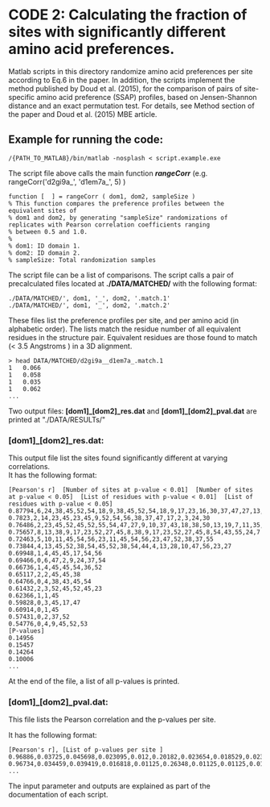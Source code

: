 
# CODE 2: Calculating the fraction of sites with significantly different amino acid preferences. 

Matlab scripts in this directory randomize amino acid preferences per site according to Eq.6 in the paper.
In addition, the scripts implement the method published by Doud et al. (2015), for the comparison of pairs of site-specific
amino acid preference (SSAP) profiles, based on Jensen-Shannon distance and an exact permutation test. For details, see Method section of the paper and Doud et al. (2015) MBE article.

## Example for running the code:
```
/{PATH_TO_MATLAB}/bin/matlab -nosplash < script.example.exe
```

 The script file above calls the main function **_rangeCorr_** (e.g. rangeCorr('d2gi9a_', 'd1em7a_', 5) )

```
function [  ] = rangeCorr ( dom1, dom2, sampleSize )
% This function compares the preference profiles between the equivalent sites of
% dom1 and dom2, by generating "sampleSize" randomizations of replicates with Pearson correlation coefficients ranging
% between 0.5 and 1.0.
%
% dom1: ID domain 1.
% dom2: ID domain 2.
% sampleSize: Total randomization samples

```

 The script file can be a list of comparisons.
 The script calls a pair of precalculated files located at __./DATA/MATCHED/__ with the following format: 

```
./DATA/MATCHED/', dom1, '_', dom2, '.match.1'
./DATA/MATCHED/', dom1, '_', dom2, '.match.2'
```

 These files list the preference profiles per site, and per amino acid (in alphabetic order).
 The lists match the residue number of all equivalent residues in the structure pair. Equivalent residues are those found to match (< 3.5 Angstroms ) in a 3D alignment.

```
> head DATA/MATCHED/d2gi9a__d1em7a_.match.1
1	0.066
1	0.058
1	0.035
1	0.062
...

```
 Two output files: **[dom1]_[dom2]_res.dat** and **[dom1]_[dom2]_pval.dat** are printed at "./DATA/RESULTs/"

### [dom1]_[dom2]_res.dat:
 This output file list the sites found significantly different at varying correlations.  
 It has the following format:

```
[Pearson's r]  [Number of sites at p-value < 0.01]  [Number of sites at p-value < 0.05]  [List of residues with p-value < 0.01]  [List of residues with p-value < 0.05]
0.87794,6,24,38,45,52,54,18,9,38,45,52,54,18,9,17,23,16,30,37,47,27,13,7,3,43,56,48,55,36,6,24,19
0.7823,2,14,23,45,23,45,9,52,54,56,38,37,47,17,2,3,24,30
0.76486,2,23,45,52,45,52,55,54,47,27,9,10,37,43,18,38,50,13,19,7,11,35,17,53,28,29,31
0.75657,8,13,38,9,17,23,52,27,45,8,38,9,17,23,52,27,45,8,54,43,55,24,7
0.72463,5,10,11,45,54,56,23,11,45,54,56,23,47,52,38,37,55
0.73844,4,13,45,52,38,54,45,52,38,54,44,4,13,28,10,47,56,23,27
0.69948,1,4,45,45,17,54,56
0.69466,0,6,47,2,9,24,37,54
0.66736,1,4,45,45,54,36,52
0.65117,2,2,45,45,38
0.64766,0,4,38,43,45,54
0.61432,2,3,52,45,52,45,23
0.62366,1,1,45
0.59828,0,3,45,17,47
0.60914,0,1,45
0.57431,0,2,37,52
0.54776,0,4,9,45,52,53
[P-values]
0.14956
0.15457
0.14264
0.10006
...

```

 At the end of the file, a list of all p-values is printed.

### [dom1]_[dom2]_pval.dat:
  This file lists the Pearson correlation and the p-values per site.

 It has the following format:

```
[Pearson's r], [List of p-values per site ]
0.96886,0.03725,0.045698,0.023095,0.012,0.20182,0.023654,0.018529,0.023654,0.005,0.031111,0.018437,0.03725,0.02225,0.025455,0.035132,0.0175,0.019211,0.025455,0.025,0.025455,0.19317,0.049239,0.012,0.023654,0.1125,0.20759,0.0175,0.037439,0.032568,0.0175,0.059468,0.20182,0.062813,0.01125,0.025455,0.049,0.01,0.01,0.023654,0.025,0.20182,0.12284,0.01,0.039524,0.005,0.026176,0.0175,0.023704,0.026286,0.023654,0.048295,0.005,0.088673,0.005,0.019167,0.014091
0.96734,0.034459,0.039419,0.016818,0.01125,0.26348,0.01125,0.01125,0.017609,0.005,0.12717,0.014306,0.044091,0.039419,0.02875,0.034459,0.016818,0.016818,0.0191,0.034459,0.022963,0.15713,0.034934,0.0078571,0.016818,0.030909,0.12717,0.014306,0.076957,0.1164,0.01125,0.037436,0.11082,0.11882,0.0078571,0.032353,0.030909,0.01125,0.01125,0.018333,0.029828,0.21027,0.11082,0.006,0.039419,0.005,0.030909,0.01125,0.11082,0.030909,0.022963,0.039419,0.005,0.051556,0.005,0.01125,0.01125
...
```

 The input parameter and outputs are explained as part of the documentation of each script.


